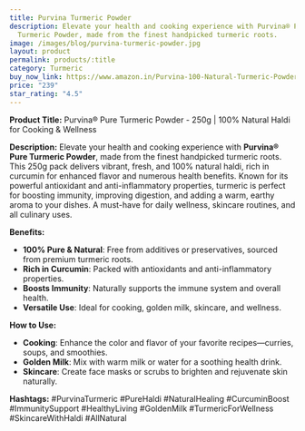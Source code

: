 ```yaml
---
title: Purvina Turmeric Powder
description: Elevate your health and cooking experience with Purvina® Pure
  Turmeric Powder, made from the finest handpicked turmeric roots.
image: /images/blog/purvina-turmeric-powder.jpg
layout: product
permalink: products/:title
category: Turmeric
buy_now_link: https://www.amazon.in/Purvina-100-Natural-Turmeric-Powder/dp/B08DHN4ZY4/ref=sr_1_24_sspa?crid=1IBX4K52DVNNJ&tag=ayushmonk-21
price: "239"
star_rating: "4.5"
---
```

**Product Title:** Purvina® Pure Turmeric Powder - 250g | 100% Natural Haldi for Cooking & Wellness

**Description:**
Elevate your health and cooking experience with **Purvina® Pure Turmeric Powder**, made from the finest handpicked turmeric roots. This 250g pack delivers vibrant, fresh, and 100% natural haldi, rich in curcumin for enhanced flavor and numerous health benefits. Known for its powerful antioxidant and anti-inflammatory properties, turmeric is perfect for boosting immunity, improving digestion, and adding a warm, earthy aroma to your dishes. A must-have for daily wellness, skincare routines, and all culinary uses.

**Benefits:**
- **100% Pure & Natural**: Free from additives or preservatives, sourced from premium turmeric roots.
- **Rich in Curcumin**: Packed with antioxidants and anti-inflammatory properties.
- **Boosts Immunity**: Naturally supports the immune system and overall health.
- **Versatile Use**: Ideal for cooking, golden milk, skincare, and wellness.

**How to Use:**
- **Cooking**: Enhance the color and flavor of your favorite recipes—curries, soups, and smoothies.
- **Golden Milk**: Mix with warm milk or water for a soothing health drink.
- **Skincare**: Create face masks or scrubs to brighten and rejuvenate skin naturally.

**Hashtags:**
#PurvinaTurmeric #PureHaldi #NaturalHealing #CurcuminBoost #ImmunitySupport #HealthyLiving #GoldenMilk #TurmericForWellness #SkincareWithHaldi #AllNatural
